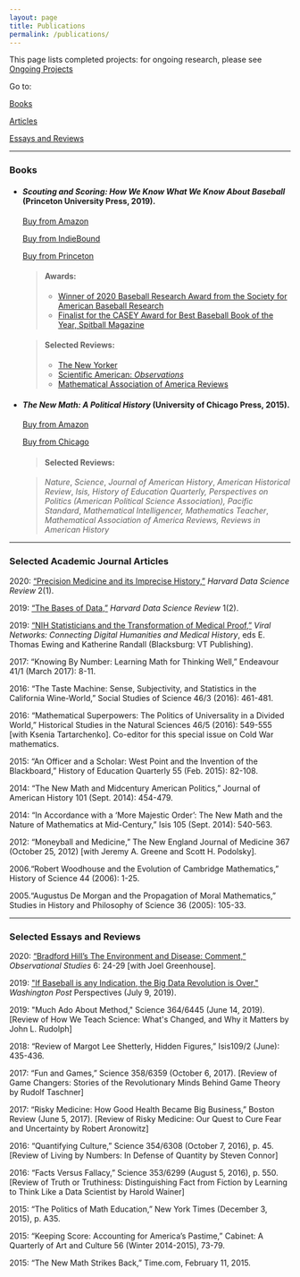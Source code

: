 ```yaml
---
layout: page
title: Publications
permalink: /publications/
---
```


This page lists completed projects: for ongoing research, please see [Ongoing Projects](/cjp/ongoing-projects/)

Go to:

[Books](#books)

[Articles](#selected-academic-journal-articles)

[Essays and Reviews](#selected-essays-and-reviews)

***



### Books

* #### *Scouting and Scoring: How We Know What We Know About Baseball* (Princeton University Press, 2019). 
	
	[Buy from Amazon](https://www.amazon.com/Scouting-Scoring-Know-about-Baseball/dp/0691180210/) 
	
	[Buy from IndieBound](https://bookshop.org/books/scouting-and-scoring-how-we-know-what-we-know-about-baseball/9780691180212) 
	
	[Buy from Princeton](https://press.princeton.edu/books/hardcover/9780691180212/scouting-and-scoring)

	> #### Awards: 
	> - [Winner of 2020 Baseball Research Award from the Society for American Baseball Research](https://sabr.org/about/sabr-baseball-research-award)
	> - [Finalist for the CASEY Award for Best Baseball Book of the Year, Spitball Magazine](http://www.spitballmag.com/Casey-Award)

	> #### Selected Reviews: 
	> - [The New Yorker](https://www.newyorker.com/magazine/2019/04/08/what-baseball-teaches-us-about-measuring-talent)
	> - [Scientific American: *Observations*](https://blogs.scientificamerican.com/observations/what-market-research-can-learn-from-baseball/)
	> - [Mathematical Association of America Reviews](https://www.maa.org/press/maa-reviews/scouting-and-scoring-how-we-know-what-we-know-about-baseball)

* #### *The New Math: A Political History* (University of Chicago Press, 2015).

	[Buy from Amazon](https://www.amazon.com/New-Math-Political-History/dp/022618496X)

	[Buy from Chicago](https://www.press.uchicago.edu/ucp/books/book/chicago/N/bo18991075.html)

	>#### Selected Reviews: 

	>*Nature*, *Science*, *Journal of American History*, *American Historical Review*, *Isis, History of Education Quarterly, Perspectives on Politics (American Political Science Association), Pacific Standard*, *Mathematical Intelligencer,* *Mathematics Teacher*, *Mathematical Association of America Reviews, Reviews in American History*

***

### Selected Academic Journal Articles

2020: [“Precision Medicine and its Imprecise History,”](https://doi.org/10.1162/99608f92.3e85b56a) *Harvard Data Science Review* 2(1).

2019: [“The Bases of Data,”](https://doi.org/10.1162/99608f92.5c483119) *Harvard Data Science Review* 1(2).

2019: [“NIH Statisticians and the Transformation of Medical Proof,”](https://publishing.vt.edu/site/books/10.21061/viral-networks/) *Viral Networks: Connecting Digital Humanities and Medical History*, eds E. Thomas Ewing and Katherine Randall (Blacksburg: VT Publishing).

2017: “Knowing By Number: Learning Math for Thinking Well,” Endeavour 41/1 (March 2017): 8-11.

2016: “The Taste Machine: Sense, Subjectivity, and Statistics in the California Wine-World,” Social Studies of Science 46/3 (2016): 461-481.

2016: “Mathematical Superpowers: The Politics of Universality in a Divided World,” Historical Studies in the Natural Sciences 46/5 (2016): 549-555 [with Ksenia Tartarchenko]. Co-editor for this special issue on Cold War mathematics.

2015: “An Officer and a Scholar: West Point and the Invention of the Blackboard,” History of Education Quarterly 55 (Feb. 2015): 82-108.

2014: “The New Math and Midcentury American Politics,” Journal of American History 101 (Sept. 2014): 454-479.

2014: “In Accordance with a ‘More Majestic Order’: The New Math and the Nature of Mathematics at Mid-Century,” Isis 105 (Sept. 2014): 540-563.

2012: “Moneyball and Medicine,” The New England Journal of Medicine 367 (October 25, 2012) [with Jeremy A. Greene and Scott H. Podolsky].

2006.“Robert Woodhouse and the Evolution of Cambridge Mathematics,” History of Science 44 (2006): 1-25.

2005.“Augustus De Morgan and the Propagation of Moral Mathematics,” Studies in History and Philosophy of Science 36 (2005): 105-33.

***

### Selected Essays and Reviews

2020: [“Bradford Hill’s The Environment and Disease: Comment,”](https://obsstudies.org/reprint-of-hills-the-enviroment-and-disease-association-or-causation-and-comments/) *Observational Studies* 6: 24-29 [with Joel Greenhouse].

2019: ["If Baseball is any Indication, the Big Data Revolution is Over,"](https://www.washingtonpost.com/outlook/2019/07/09/if-baseball-is-any-indication-big-data-revolution-is-over/?noredirect=on&utm_term=.d36e26d30880) *Washington Post* Perspectives (July 9, 2019).

2019: "Much Ado About Method," Science 364/6445 (June 14, 2019). [Review of How We Teach Science: What's Changed, and Why it Matters by John L. Rudolph]

2018: “Review of Margot Lee Shetterly, Hidden Figures,” Isis109/2 (June): 435-436.

2017: “Fun and Games,” Science 358/6359 (October 6, 2017). [Review of Game Changers: Stories of the Revolutionary Minds Behind Game Theory by Rudolf Taschner]

2017: “Risky Medicine: How Good Health Became Big Business,” Boston Review (June 5, 2017). [Review of Risky Medicine: Our Quest to Cure Fear and Uncertainty by Robert Aronowitz]

2016: “Quantifying Culture,” Science 354/6308 (October 7, 2016), p. 45. [Review of Living by Numbers: In Defense of Quantity by Steven Connor]

2016: “Facts Versus Fallacy,” Science 353/6299 (August 5, 2016), p. 550. [Review of Truth or Truthiness: Distinguishing Fact from Fiction by Learning to Think Like a Data Scientist by Harold Wainer]

2015: “The Politics of Math Education,” New York Times (December 3, 2015), p. A35.

2015: “Keeping Score: Accounting for America’s Pastime,” Cabinet: A Quarterly of Art and Culture 56 (Winter 2014-2015), 73-79.

2015: “The New Math Strikes Back,” Time.com, February 11, 2015.
